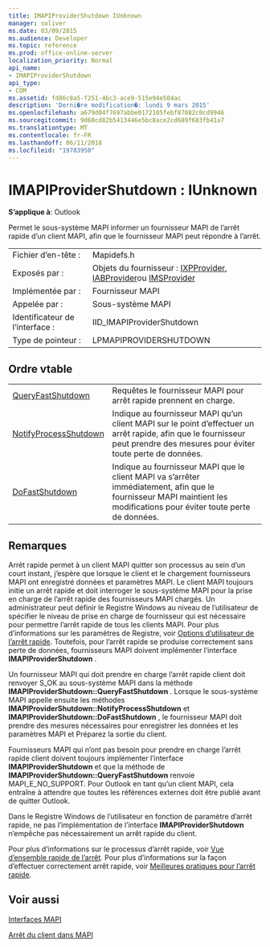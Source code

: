 ```yaml
---
title: IMAPIProviderShutdown IUnknown
manager: soliver
ms.date: 03/09/2015
ms.audience: Developer
ms.topic: reference
ms.prod: office-online-server
localization_priority: Normal
api_name:
- IMAPIProviderShutdown
api_type:
- COM
ms.assetid: fd86c8a5-f251-46c3-ace9-515e94e504ac
description: 'Derni�re modification�: lundi 9 mars 2015'
ms.openlocfilehash: a679d04f7697abbe0172105febf87082c0cd9946
ms.sourcegitcommit: 9d60cd82b5413446e5bc8ace2cd689f683fb41a7
ms.translationtype: MT
ms.contentlocale: fr-FR
ms.lasthandoff: 06/11/2018
ms.locfileid: "19783950"
---
```

# <a name="imapiprovidershutdown--iunknown"></a>IMAPIProviderShutdown : IUnknown

  
  
**S’applique à**: Outlook 
  
Permet le sous-système MAPI informer un fournisseur MAPI de l’arrêt rapide d’un client MAPI, afin que le fournisseur MAPI peut répondre à l’arrêt.
  
|||
|:-----|:-----|
|Fichier d’en-tête :  <br/> |Mapidefs.h  <br/> |
|Exposés par :  <br/> |Objets du fournisseur : [IXPProvider](ixpprovideriunknown.md), [IABProvider](iabprovideriunknown.md)ou [IMSProvider](imsprovideriunknown.md) <br/> |
|Implémentée par :  <br/> |Fournisseur MAPI  <br/> |
|Appelée par :  <br/> |Sous-système MAPI  <br/> |
|Identificateur de l’interface :  <br/> |IID_IMAPIProviderShutdown  <br/> |
|Type de pointeur :  <br/> |LPMAPIPROVIDERSHUTDOWN  <br/> |
   
## <a name="vtable-order"></a>Ordre vtable

|||
|:-----|:-----|
|[QueryFastShutdown](imapiprovidershutdown-queryfastshutdown.md) <br/> |Requêtes le fournisseur MAPI pour arrêt rapide prennent en charge.  <br/> |
|[NotifyProcessShutdown](imapiprovidershutdown-notifyprocessshutdown.md) <br/> |Indique au fournisseur MAPI qu’un client MAPI sur le point d’effectuer un arrêt rapide, afin que le fournisseur peut prendre des mesures pour éviter toute perte de données.  <br/> |
|[DoFastShutdown](imapiprovidershutdown-dofastshutdown.md) <br/> |Indique au fournisseur MAPI que le client MAPI va s’arrêter immédiatement, afin que le fournisseur MAPI maintient les modifications pour éviter toute perte de données.  <br/> |
   
## <a name="remarks"></a>Remarques

Arrêt rapide permet à un client MAPI quitter son processus au sein d’un court instant, j’espère que lorsque le client et le chargement fournisseurs MAPI ont enregistré données et paramètres MAPI. Le client MAPI toujours initie un arrêt rapide et doit interroger le sous-système MAPI pour la prise en charge de l’arrêt rapide des fournisseurs MAPI chargés. Un administrateur peut définir le Registre Windows au niveau de l’utilisateur de spécifier le niveau de prise en charge de fournisseur qui est nécessaire pour permettre l’arrêt rapide de tous les clients MAPI. Pour plus d’informations sur les paramètres de Registre, voir [Options d’utilisateur de l’arrêt rapide](fast-shutdown-user-options.md). Toutefois, pour l’arrêt rapide se produise correctement sans perte de données, fournisseurs MAPI doivent implémenter l’interface **IMAPIProviderShutdown** . 
  
Un fournisseur MAPI qui doit prendre en charge l’arrêt rapide client doit renvoyer S_OK au sous-système MAPI dans la méthode **IMAPIProviderShutdown::QueryFastShutdown** . Lorsque le sous-système MAPI appelle ensuite les méthodes **IMAPIProviderShutdown::NotifyProcessShutdown** et **IMAPIProviderShutdown::DoFastShutdown** , le fournisseur MAPI doit prendre des mesures nécessaires pour enregistrer les données et les paramètres MAPI et Préparez la sortie du client. 
  
Fournisseurs MAPI qui n’ont pas besoin pour prendre en charge l’arrêt rapide client doivent toujours implémenter l’interface **IMAPIProviderShutdown** et que la méthode de **IMAPIProviderShutdown::QueryFastShutdown** renvoie MAPI_E_NO_SUPPORT. Pour Outlook en tant qu’un client MAPI, cela entraîne à attendre que toutes les références externes doit être publié avant de quitter Outlook. 
  
Dans le Registre Windows de l’utilisateur en fonction de paramètre d’arrêt rapide, ne pas l’implémentation de l’interface **IMAPIProviderShutdown** n’empêche pas nécessairement un arrêt rapide du client. 
  
Pour plus d’informations sur le processus d’arrêt rapide, voir [Vue d’ensemble rapide de l’arrêt](fast-shutdown-overview.md). Pour plus d’informations sur la façon d’effectuer correctement arrêt rapide, voir [Meilleures pratiques pour l’arrêt rapide](best-practices-for-fast-shutdown.md).
  
## <a name="see-also"></a>Voir aussi



[Interfaces MAPI](mapi-interfaces.md)
  
[Arrêt du client dans MAPI](client-shutdown-in-mapi.md)


